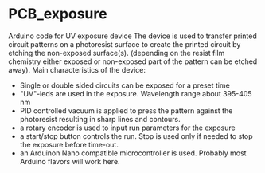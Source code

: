 # PCB_exposure
Arduino code for UV exposure device
The device is used to transfer printed circuit patterns on a photoresist surface to create the printed circuit 
by etching the non-exposed surface(s). (depending on the resist film chemistry either exposed or non-exposed part
of the pattern can be etched away).
Main characteristics of the device:
 * Single or double sided circuits can be exposed for a preset time
 * "UV"-leds are used in the exposure. Wavelength range about 395-405 nm
 * PID controlled vacuum is applied to press the pattern against the photoresist resulting in sharp lines and contours.
 * a rotary encoder is used to input run parameters for the exposure
 * a start/stop button controls the run. Stop is used only if needed to stop the exposure before time-out.
 * an Arduinon Nano compatible microcontroller is used. Probably most Arduino flavors will work here.
